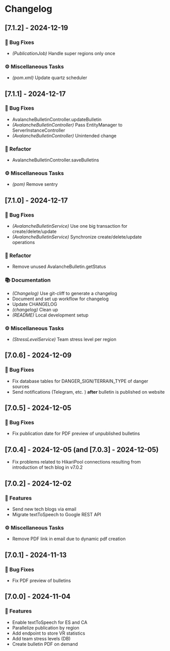 # Changelog

<!-- Update using `git-cliff -u -p CHANGELOG.md -t <TAG>` before creating new tag <TAG> with git. -->

## [7.1.2] - 2024-12-19

### 🐛 Bug Fixes

- *(PublicationJob)* Handle super regions only once

### ⚙️ Miscellaneous Tasks

- *(pom.xml)* Update quartz scheduler

## [7.1.1] - 2024-12-17

### 🐛 Bug Fixes

- AvalancheBulletinController.updateBulletin
- *(AvalancheBulletinController)* Pass EntityManager to ServerInstanceController
- *(AvalancheBulletinController)* Unintended change

### 🚜 Refactor

- AvalancheBulletinController.saveBulletins

### ⚙️ Miscellaneous Tasks

- *(pom)* Remove sentry

## [7.1.0] - 2024-12-17

### 🐛 Bug Fixes

- *(AvalancheBulletinService)* Use one big transaction for create/delete/update
- *(AvalancheBulletinService)* Synchronize create/delete/update operations

### 🚜 Refactor

- Remove unused AvalancheBulletin.getStatus

### 📚 Documentation

- *(Changelog)* Use git-cliff to generate a changelog
- Document and set up workflow for changelog
- Update CHANGELOG
- *(changelog)* Clean up
- *(README)* Local development setup

### ⚙️ Miscellaneous Tasks

- *(StressLevelService)* Team stress level per region

## [7.0.6] - 2024-12-09

### 🐛 Bug Fixes

- Fix database tables for DANGER_SIGN/TERRAIN_TYPE of danger sources
- Send notifications (Telegram, etc. ) **after** bulletin is published on website

## [7.0.5] - 2024-12-05

### 🐛 Bug Fixes

- Fix publication date for PDF preview of unpublished bulletins

## [7.0.4] - 2024-12-05 (and [7.0.3] - 2024-12-05)

- Fix problems related to HikariPool connections resulting from introduction of tech blog in v7.0.2

## [7.0.2] - 2024-12-02

### 🚀 Features

- Send new tech blogs via email
- Migrate textToSpeech to Google REST API

### ⚙️ Miscellaneous Tasks

- Remove PDF link in email due to dynamic pdf creation

## [7.0.1] - 2024-11-13

### 🐛 Bug Fixes

- Fix PDF preview of bulletins

## [7.0.0] - 2024-11-04

### 🚀 Features

- Enable textToSpeech for ES and CA
- Parallelize publication by region
- Add endpoint to store VR statistics
- Add team stress levels (DB)
- Create bulletin PDF on demand

<!-- generated by git-cliff -->
